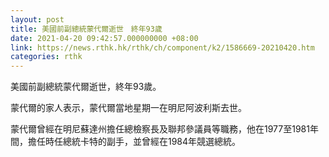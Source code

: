 ```yaml
---
layout: post
title: 美國前副總統蒙代爾逝世　終年93歲
date: 2021-04-20 09:42:57.000000000 +08:00
link: https://news.rthk.hk/rthk/ch/component/k2/1586669-20210420.htm
categories: rthk
---
```


美國前副總統蒙代爾逝世，終年93歲。

蒙代爾的家人表示，蒙代爾當地星期一在明尼阿波利斯去世。

蒙代爾曾經在明尼蘇達州擔任總檢察長及聯邦參議員等職務，他在1977至1981年間，擔任時任總統卡特的副手，並曾經在1984年競選總統。
